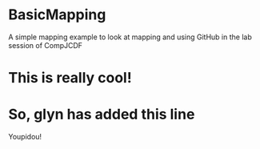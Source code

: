 BasicMapping
============

A simple mapping example to look at mapping and using GitHub in the lab session of CompJCDF

This is really cool! 
=======

So, glyn has added this line
=======
Youpidou!
